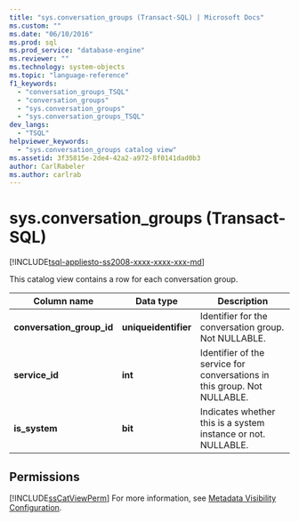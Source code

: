 ```yaml
---
title: "sys.conversation_groups (Transact-SQL) | Microsoft Docs"
ms.custom: ""
ms.date: "06/10/2016"
ms.prod: sql
ms.prod_service: "database-engine"
ms.reviewer: ""
ms.technology: system-objects
ms.topic: "language-reference"
f1_keywords: 
  - "conversation_groups_TSQL"
  - "conversation_groups"
  - "sys.conversation_groups"
  - "sys.conversation_groups_TSQL"
dev_langs: 
  - "TSQL"
helpviewer_keywords: 
  - "sys.conversation_groups catalog view"
ms.assetid: 3f35815e-2de4-42a2-a972-8f0141dad0b3
author: CarlRabeler
ms.author: carlrab
---
```

# sys.conversation_groups (Transact-SQL)
[!INCLUDE[tsql-appliesto-ss2008-xxxx-xxxx-xxx-md](../../includes/applies-to-version/sqlserver.md)]

  This catalog view contains a row for each conversation group.  
  
|Column name|Data type|Description|  
|-----------------|---------------|-----------------|  
|**conversation_group_id**|**uniqueidentifier**|Identifier for the conversation group. Not NULLABLE.|  
|**service_id**|**int**|Identifier of the service for conversations in this group. Not NULLABLE.|  
|**is_system**|**bit**|Indicates whether this is a system instance or not. NULLABLE.|  
  
## Permissions  
 [!INCLUDE[ssCatViewPerm](../../includes/sscatviewperm-md.md)] For more information, see [Metadata Visibility Configuration](../../relational-databases/security/metadata-visibility-configuration.md).  
  
  
